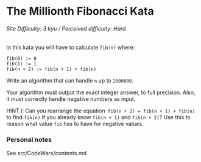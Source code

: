 # The Millionth Fibonacci Kata
###### Site Difficulty: 3 kyu / Perceived difficulty: Hard
In this kata you will have to calculate ```fib(n)``` where:

```
fib(0) := 0
fib(1) := 1
fib(n + 2) := fib(n + 1) + fib(n)
```
Write an algorithm that can handle ```n``` up to ```2000000```.

Your algorithm must output the exact integer answer, to full precision. 
Also, it must correctly handle negative numbers as input.

HINT I: Can you rearrange the equation``` fib(n + 2) = fib(n + 1) + fib(n)``` to find ```fib(n)``` if you already know ```fib(n + 1)``` and ```fib(n + 2)```? Use this to reason what value ```fib``` has to have for negative values.
### Personal notes
See src/CodeWars/contents.md